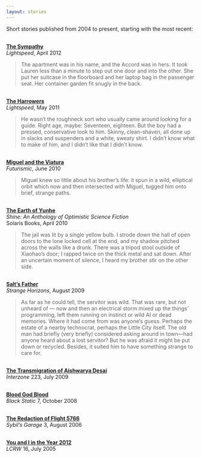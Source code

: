 ```yaml
---
layout: stories
---
```


Short stories published from 2004 to present, starting with the most recent:
<p></p>
<div style="margin-top: 30px;">
</div>
   
**[The Sympathy](http://www.lightspeedmagazine.com/fiction/the-sympathy/)**   
<em>Lightspeed</em>, April 2012  

> The apartment was in his name, and the Accord was in hers. It took Lauren less than a minute to step out one door and into 
> the other. She put her suitcase in the floorboard and her laptop bag in the passenger seat. Her container garden fit snugly
> in the back.  

<div style="margin-top: 30px;">
	</div>

**[The Harrowers](http://www.lightspeedmagazine.com/fiction/the-harrowers/)**   
<em>Lightspeed</em>, May 2011

> He wasn’t the roughneck sort who usually came around looking for a guide. Right age, maybe: Seventeen, eighteen. But the boy had a pressed, conservative look to him. Skinny, clean-shaven, all done up in slacks and suspenders and a white, sweaty shirt. I didn’t know what to make of him, and I didn’t like that I didn’t know. 


<div style="margin-top: 30px;">
	</div>

**[Miguel and the Viatura](http://futurismic.com/2010/06/01/new-fiction-miguel-and-the-viatura-by-eric-gregory/)**   
<em>Futurismic</em>, June 2010

> Miguel knew so little about his brother’s life: it spun in a wild, elliptical orbit which now and then intersected with Miguel, tugged him onto brief, strange paths.

<div style="margin-top: 30px;">
	</div>

**[The Earth of Yunhe]()**   
<em>Shine: An Anthology of Optimistic Science Fiction</em>   
Solaris Books, April 2010

>The jail was lit by a single yellow bulb. I strode down the hall of open doors to the lone locked cell at the end, and my shadow pitched across the walls like a drunk. There was a tripod stool outside of Xiaohao’s door; I rapped twice on the thick metal and sat down. After an uncertain moment of silence, I heard my brother stir on the other side.

<div style="margin-top: 30px;">
	</div>

**[Salt’s Father](http://www.strangehorizons.com/2009/20090803/salt-f.shtml)**   
<em>Strange Horizons</em>, August 2009

>As far as he could tell, the servitor was wild. That was rare, but not unheard of — now and then an electrical storm mixed up the things’ programming, left them running on instinct or wild AI or dead memories. Where it had come from was anyone’s guess. Perhaps the estate of a nearby technocrat, perhaps the Little City itself. The old man had briefly (very briefly) considered asking around in town—had anyone heard about a lost servitor? But he was afraid it might be put down or recycled. Besides, it suited him to have something strange to care for.

<div style="margin-top: 30px;">
	</div>

**[The Transmigration of Aishwarya Desai]()**   
<em>Interzone</em> 223, July 2009

<div style="margin-top: 30px;">
	</div>

**[Blood God Blood]()**   
<em>Black Static</em> 7, October 2008

<div style="margin-top: 30px;">
	</div>

**[The Redaction of Flight 5766](http://www.sensesfive.com/sg3.php)**    
<em>Sybil’s Garage</em> 3, August 2006

<div style="margin-top: 30px;">
	</div>

**[You and I in the Year 2012](http://lcrw.net/issues/lcrw16.htm)**   
<em>LCRW</em> 16, July 2005
